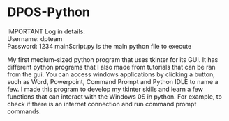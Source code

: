 # DPOS-Python

IMPORTANT Log in details: 
<br> Username: dpteam <br>
Password: 1234
mainScript.py is the main python file to execute

My first medium-sized python program that uses tkinter for its GUI. It has different python programs that I also made from tutorials that can be ran from the gui. You can access windows applications by clicking a button, such as Word, Powerpoint, Command Prompt and Python IDLE to name a few. I made this program to develop my tkinter skills and learn a few functions that can interact with the Windows 0S in python. For example, to check if there is an internet connection and run command prompt commands.
